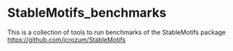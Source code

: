 # StableMotifs_benchmarks
This is a collection of tools to run benchmarks of the StableMotifs package https://github.com/jcrozum/StableMotifs
